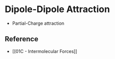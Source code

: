 # Dipole-Dipole Attraction

- Partial-Charge attraction

## Reference

- [[01C - Intermolecular Forces]]
